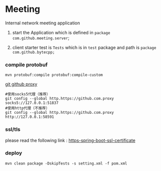 # Meeting
Internal network meeting application


1. start the Application which is defined  in  ```package com.github.meeting.server```;

2. client starter test is ```Tests``` which is in ```test``` package and path is ```package com.github.bytecpp;```

### compile protobuf

```shell
mvn protobuf:compile protobuf:compile-custom
```


 [git github proxy](https://gist.github.com/laispace/666dd7b27e9116faece6)
```
#使用socks5代理（推荐）
git config --global http.https://github.com.proxy socks5://127.0.0.1:51837
#使用http代理（不推荐）
git config --global http.https://github.com.proxy http://127.0.0.1:58591
```


### ssl/tls
please read the following link :
[https-spring-boot-ssl-certificate](https://www.thomasvitale.com/https-spring-boot-ssl-certificate/)


### deploy 
```shell
mvn clean package -DskipTests -s setting.xml -f pom.xml 
```


